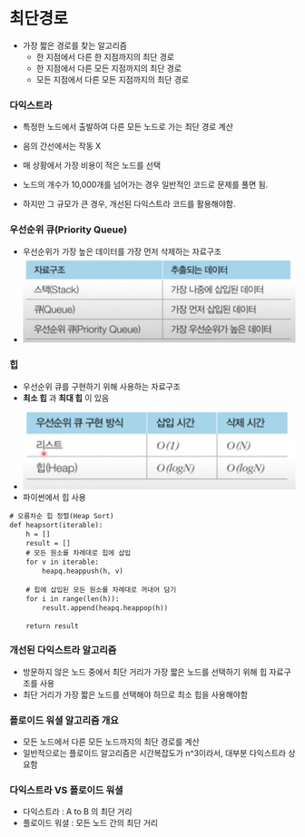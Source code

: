 # 최단경로 
* 가장 짧은 경로를 찾는 알고리즘
  * 한 지점에서 다른 한 지점까지의 최단 경로
  * 한 지점에서 다른 모든 지점까지의 최단 경로
  * 모든 지점에서 다른 모든 지점까지의 최단 경로

### 다익스트라
* 특정한 노드에서 출발하여 다른 모든 노드로 가는 최단 경로 계산
* 음의 간선에서는 작동 X
* 매 상황에서 가장 비용이 적은 노드를 선택

* 노드의 개수가 10,000개를 넘어가는 경우 일반적인 코드로 문제를 풀면 됨.
* 하지만 그 규모가 큰 경우, 개선된 다익스트라 코드를 활용해야함.

### 우선순위 큐(Priority Queue)
* 우선순위가 가장 높은 데이터를 가장 먼저 삭제하는 자료구조
* ![우선순위 큐](pri.png)

### 힙
* 우선순위 큐를 구현하기 위해 사용하는 자료구조
* **최소 힙** 과 **최대 힙** 이 있음
* ![HEAP](heap.png)
* 파이썬에서 힙 사용
<pre><code># 오름차순 힙 정렬(Heap Sort)
def heapsort(iterable):
    h = []
    result = []
    # 모든 원소를 차례대로 힙에 삽입
    for v in iterable:
        heapq.heappush(h, v)

    # 힙에 삽입된 모든 원소를 차례대로 꺼내어 담기
    for i in range(len(h)):
        result.append(heapq.heappop(h))

    return result
</code></pre>


### 개선된 다익스트라 알고리즘
* 방문하지 않은 노드 중에서 최단 거리가 가장 짧은 노드를 선택하기 위해 힙 자료구조를 사용
* 최단 거리가 가장 짧은 노드를 선택해야 하므로 최소 힙을 사용해야함

### 플로이드 워셜 알고리즘 개요
* 모든 노드에서 다른 모든 노드까지의 최단 경로를 계산
* 일반적으로는 플로이드 알고리즘은 시간복잡도가 n^3이라서, 대부분 다익스트라 상요함

### 다익스트라 VS 플로이드 워셜 
* 다익스트라 : A to B 의 최단 거리
* 플로이드 워셜 : 모든 노드 간의 최단 거리
